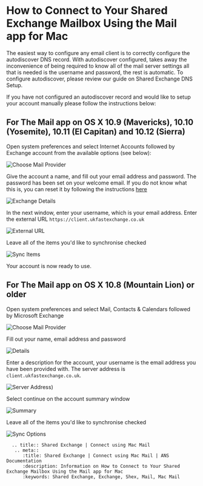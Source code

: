 # How to Connect to Your Shared Exchange Mailbox Using the Mail app for Mac

The easiest way to configure any email client is to correctly configure the autodiscover DNS record. With autodiscover configured, takes away the inconvenience of being required to know all of the mail server settings all that is needed is the username and password, the rest is automatic. To configure autodiscover, please review our guide on Shared Exchange DNS Setup.

If you have not configured an autodiscover record and would like to setup your account manually please follow the instructions below:

## For The Mail app on OS X 10.9 (Mavericks), 10.10 (Yosemite), 10.11 (El Capitan) and 10.12 (Sierra)

Open system preferences and select Internet Accounts followed by Exchange account from the available options (see below):

![Choose Mail Provider](files/sharedexchangemac/mailprovider.PNG)

Give the account a name, and fill out your email address and password. The password has been set on your welcome email. If you do not know what this is, you can reset it by following the instructions [here](/desktop/sharedexchange/changepassword)

![Exchange Details](files/sharedexchangemac/exchangedetails.PNG)

In the next window, enter your username, which is your email address. Enter the external URL `https://client.ukfastexchange.co.uk`

![External URL](files/sharedexchangemac/external.PNG)

Leave all of the items you'd like to synchronise checked

![Sync Items](files/sharedexchangemac/synclist.PNG)

Your account is now ready to use.

## For The Mail app on OS X 10.8 (Mountain Lion) or older

Open system preferences and select Mail, Contacts & Calendars followed by Microsoft Exchange

![Choose Mail Provider](files/sharedexchangemac/mailprovider2.PNG)

Fill out your name, email address and password

![Details](files/sharedexchangemac/exchangedetails2.PNG)

Enter a description for the account, your username is the email address you have been provided with. The server address is `client.ukfastexchange.co.uk`.

![Server Address](files/sharedexchangemac/server.PNG))

Select continue on the account summary window

![Summary](files/sharedexchangemac/summary.PNG)

Leave all of the items you'd like to synchronise checked

![Sync Options](files/sharedexchangemac/synclist2.PNG)

```eval_rst
  .. title:: Shared Exchange | Connect using Mac Mail
   .. meta::
      :title: Shared Exchange | Connect using Mac Mail | ANS Documentation
      :description: Information on How to Connect to Your Shared Exchange Mailbox Using the Mail app for Mac
      :keywords: Shared Exchange, Exchange, Shex, Mail, Mac Mail
```
